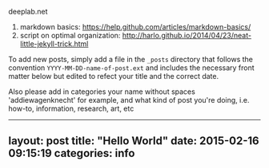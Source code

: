 deeplab.net


1.  markdown basics: https://help.github.com/articles/markdown-basics/
2.  script on optimal organization: http://harlo.github.io/2014/04/23/neat-little-jekyll-trick.html


To add new posts, simply add a file in the `_posts` directory that follows the convention `YYYY-MM-DD-name-of-post.ext` and includes the necessary front matter below but edited to refect your title and the correct date.

Also please add in categories your name without spaces 'addiewagenknecht' for example, and what kind of post you're doing, i.e. how-to, information, research, art, etc

  ---
  
  layout: post
  title:  "Hello World"
  date:   2015-02-16 09:15:19
  categories: info
  ---
